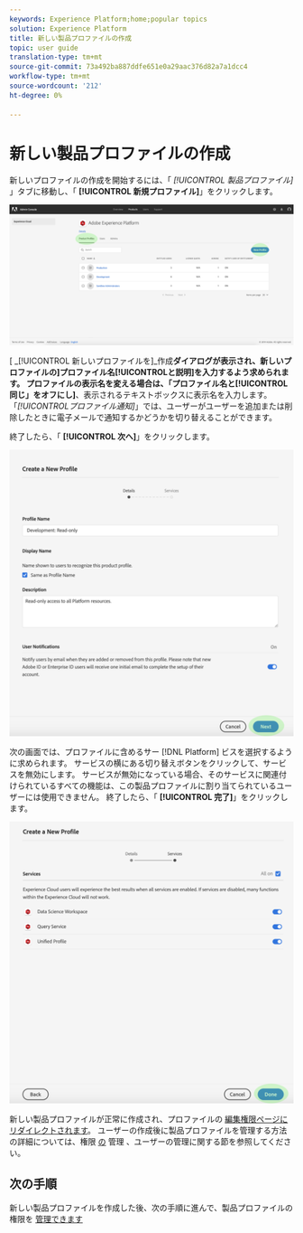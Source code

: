 ```yaml
---
keywords: Experience Platform;home;popular topics
solution: Experience Platform
title: 新しい製品プロファイルの作成
topic: user guide
translation-type: tm+mt
source-git-commit: 73a492ba887ddfe651e0a29aac376d82a7a1dcc4
workflow-type: tm+mt
source-wordcount: '212'
ht-degree: 0%

---
```



# 新しい製品プロファイルの作成

新しいプロファイルの作成を開始するには、「 *[!UICONTROL 製品プロファイル]* 」タブに移動し、「 **[!UICONTROL 新規プロファイル]**」をクリックします。

![new-プロファイル-button](../images/new-profile-button.png)

[ _[!UICONTROL 新しいプロファイルを]_作成**ダイアログが表示され、新しいプロファイルの&#x200B;]**プロファイル名**[!UICONTROL &#x200B;と説明&#x200B;]**を入力するよう求められます。 プロファイルの表示名を変える場合は、「プロファイル名と**[!UICONTROL &#x200B;同じ」をオフにし&#x200B;]**、表示されるテキストボックスに表示名を入力します。 「*[!UICONTROL &#x200B;プロファイル通知&#x200B;]*」では、ユーザーがユーザーを追加または削除したときに電子メールで通知するかどうかを切り替えることができます。

終了したら、「 **[!UICONTROL 次へ]**」をクリックします。

![新プロファイル詳細](../images/new-profile-details.png)

次の画面では、プロファイルに含めるサー [!DNL Platform] ビスを選択するように求められます。 サービスの横にある切り替えボタンをクリックして、サービスを無効にします。 サービスが無効になっている場合、そのサービスに関連付けられているすべての機能は、この製品プロファイルに割り当てられているユーザーには使用できません。 終了したら、「 **[!UICONTROL 完了]**」をクリックします。

![新プロファイルサービス](../images/new-profile-services.png)

新しい製品プロファイルが正常に作成され、プロファイルの [編集権限ページにリダイレクトされます](#edit-permissions)。 ユーザーの作成後に製品プロファイルを管理する方法の詳細については、権限 [の](#manage-permissions-for-a-product-profile) 管理 [](#manage-users-for-a-product-profile) 、ユーザーの管理に関する節を参照してください。

## 次の手順

新しい製品プロファイルを作成した後、次の手順に進んで、製品プロファイルの権限を [管理できます](permissions.md)